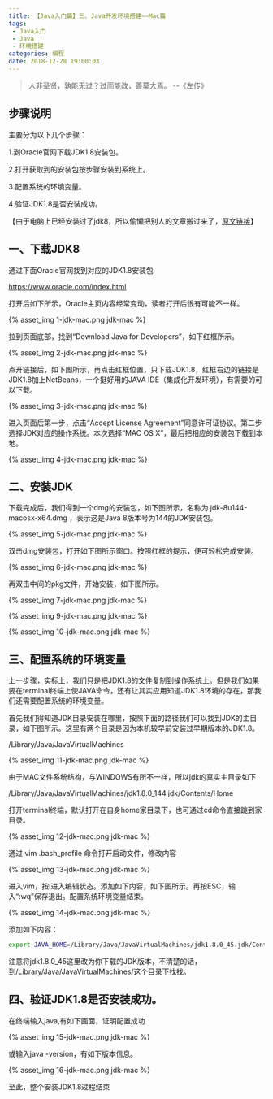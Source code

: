 ```yaml
---
title: 【Java入门篇】三、Java开发环境搭建——Mac篇
tags: 
 - Java入门
 - Java
 - 环境搭建
categories: 编程
date: 2018-12-28 19:00:03
---
```


> 人非圣贤，孰能无过？过而能改，善莫大焉。 --《左传》

## 步骤说明

主要分为以下几个步骤：

1.到Oracle官网下载JDK1.8安装包。

2.打开获取到的安装包按步骤安装到系统上。

3.配置系统的环境变量。

4.验证JDK1.8是否安装成功。

【由于电脑上已经安装过了jdk8，所以偷懒把别人的文章搬过来了，[原文链接](https://blog.csdn.net/deliciousion/article/details/78046007)】

## 一、下载JDK8

通过下面Oracle官网找到对应的JDK1.8安装包

https://www.oracle.com/index.html

打开后如下所示，Oracle主页内容经常变动，读者打开后很有可能不一样。

{% asset_img 1-jdk-mac.png jdk-mac %}

拉到页面底部，找到“Download Java for Developers”，如下红框所示。

{% asset_img 2-jdk-mac.png jdk-mac %}

点开链接后，如下图所示，再点击红框位置，只下载JDK1.8，红框右边的链接是JDK1.8加上NetBeans，一个挺好用的JAVA IDE（集成化开发环境），有需要的可以下载。

{% asset_img 3-jdk-mac.png jdk-mac %}

进入页面后第一步，点击“Accept License Agreement”同意许可证协议。第二步选择JDK对应的操作系统。本次选择“MAC OS X”，最后把相应的安装包下载到本地。

{% asset_img 4-jdk-mac.png jdk-mac %}

## 二、安装JDK

下载完成后，我们得到一个dmg的安装包，如下图所示，名称为 jdk-8u144-macosx-x64.dmg ，表示这是Java 8版本号为144的JDK安装包。

{% asset_img 5-jdk-mac.png jdk-mac %}

双击dmg安装包，打开如下图所示窗口。按照红框的提示，便可轻松完成安装。

{% asset_img 6-jdk-mac.png jdk-mac %}

再双击中间的pkg文件，开始安装，如下图所示。

{% asset_img 7-jdk-mac.png jdk-mac %}

{% asset_img 9-jdk-mac.png jdk-mac %}

{% asset_img 10-jdk-mac.png jdk-mac %}

## 三、配置系统的环境变量

上一步骤，实标上，我们只是把JDK1.8的文件复制到操作系统上。但是我们如果要在terminal终端上使JAVA命令，还有让其实应用知道JDK1.8环境的存在，那我们还需要配置系统的环境变量。

首先我们得知道JDK目录安装在哪里，按照下面的路径我们可以找到JDK的主目录，如下图所示。这里有两个目录是因为本机较早前安装过早期版本的JDK1.8。

/Library/Java/JavaVirtualMachines

{% asset_img 11-jdk-mac.png jdk-mac %}


由于MAC文件系统结构，与WINDOWS有所不一样，所以jdk的真实主目录如下

/Library/Java/JavaVirtualMachines/jdk1.8.0_144.jdk/Contents/Home

打开terminal终端，默认打开在自身home家目录下，也可通过cd命令直接跳到家目录。

{% asset_img 12-jdk-mac.png jdk-mac %}

通过 vim .bash_profile 命令打开启动文件，修改内容

{% asset_img 13-jdk-mac.png jdk-mac %}

进入vim，按I进入编辑状态。添加如下内容，如下图所示。再按ESC，输入“:wq”保存退出。配置系统环境变量结束。

{% asset_img 14-jdk-mac.png jdk-mac %}

添加如下内容：

```bash
export JAVA_HOME=/Library/Java/JavaVirtualMachines/jdk1.8.0_45.jdk/Contents/Home
```

注意将jdk1.8.0_45这里改为你下载的JDK版本，不清楚的话，到/Library/Java/JavaVirtualMachines/这个目录下找找。

## 四、验证JDK1.8是否安装成功。

在终端输入java,有如下画面，证明配置成功

{% asset_img 15-jdk-mac.png jdk-mac %}

或输入java -version，有如下版本信息。

{% asset_img 16-jdk-mac.png jdk-mac %}

至此，整个安装JDK1.8过程结束
